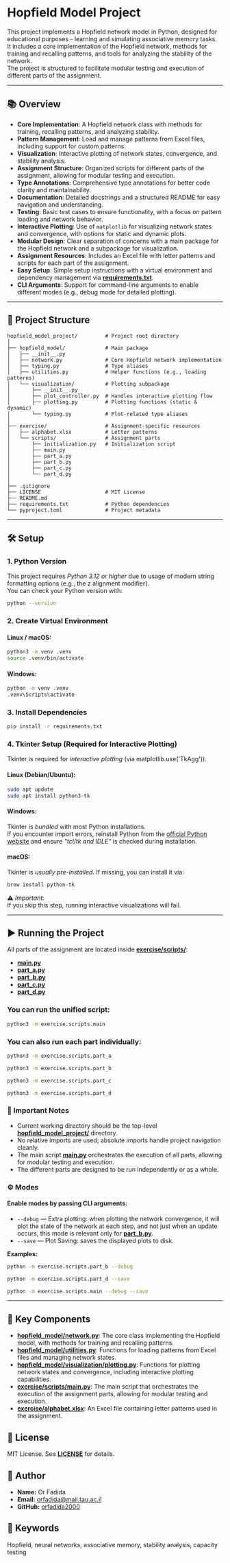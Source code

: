 # Hopfield Model Project

This project implements a Hopfield network model in Python, designed for educational purposes - learning and simulating
associative memory tasks.  
It includes a core implementation of the Hopfield network, methods for training and recalling patterns, and tools for
analyzing the stability of the network.  
The project is structured to facilitate modular testing and execution of different parts of
the assignment.

---

## 📚 Overview

- **Core Implementation**: A Hopfield network class with methods for training, recalling patterns, and analyzing
  stability.
- **Pattern Management**: Load and manage patterns from Excel files, including support for custom patterns.
- **Visualization**: Interactive plotting of network states, convergence, and stability analysis.
- **Assignment Structure**: Organized scripts for different parts of the assignment, allowing for modular testing and
  execution.
- **Type Annotations**: Comprehensive type annotations for better code clarity and maintainability.
- **Documentation**: Detailed docstrings and a structured README for easy navigation and understanding.
- **Testing**: Basic test cases to ensure functionality, with a focus on pattern loading and network behavior.
- **Interactive Plotting**: Use of `matplotlib` for visualizing network states and convergence, with options for static
  and dynamic plots.
- **Modular Design**: Clear separation of concerns with a main package for the Hopfield network and a subpackage for
  visualization.
- **Assignment Resources**: Includes an Excel file with letter patterns and scripts for each part of the assignment.
- **Easy Setup**: Simple setup instructions with a virtual environment and dependency management
  via **[requirements.txt](requirements.txt)**.
- **CLI Arguments**: Support for command-line arguments to enable different modes (e.g., debug mode for detailed
  plotting).

---

## 📁 Project Structure

```
hopfield_model_project/         # Project root directory
│
├── hopfield_model/             # Main package
│   ├── __init__.py
│   ├── network.py              # Core Hopfield network implementation
│   ├── typing.py               # Type aliases
│   ├── utilities.py            # Helper functions (e.g., loading patterns)
│   └── visualization/          # Plotting subpackage
│       ├── __init__.py
│       ├── plot_controller.py  # Handles interactive plotting flow
│       ├── plotting.py         # Plotting functions (static & dynamic)
│       └── typing.py           # Plot-related type aliases
│
├── exercise/                   # Assignment-specific resources
│   ├── alphabet.xlsx           # Letter patterns
│   └── scripts/                # Assignment parts
│       ├── initialization.py   # Initialization script
│       ├── main.py
│       ├── part_a.py
│       ├── part_b.py
│       ├── part_c.py
│       └── part_d.py
│
├── .gitignore
├── LICENSE                     # MIT License
├── README.md   
├── requirements.txt            # Python dependencies
└── pyproject.toml              # Project metadata
```

---

## 🛠 Setup

### 1. Python Version

This project requires *Python 3.12 or higher* due to usage of modern string formatting options (e.g., the z alignment
modifier).  
You can check your Python version with:

```bash
python --version
```

### 2. Create Virtual Environment

#### Linux / macOS:

```bash
python3 -m venv .venv
source .venv/bin/activate
```

#### Windows:

```bash
python -m venv .venv
.venv\Scripts\activate
```

### 3. Install Dependencies

```bash
pip install -r requirements.txt
```

### 4. Tkinter Setup (Required for Interactive Plotting)

Tkinter is required for *interactive plotting* (via matplotlib.use('TkAgg')).

#### Linux (Debian/Ubuntu):

```bash
sudo apt update
sudo apt install python3-tk
```

#### Windows:

Tkinter is *bundled* with most Python installations.  
If you encounter import errors, reinstall Python from
the [official Python website](https://www.python.org/downloads/windows/) and ensure *"tcl/tk and IDLE"* is checked
during installation.

#### macOS:

Tkinter is *usually pre-installed*. If missing, you can install it via:

```bash
brew install python-tk
```

⚠ *Important:*  
If you skip this step, running interactive visualizations will fail.


---

## ▶ Running the Project

All parts of the assignment are located inside **[exercise/scripts/](exercise/scripts)**:

- **[main.py](exercise/scripts/main.py)**
- **[part_a.py](exercise/scripts/part_a.py)**
- **[part_b.py](exercise/scripts/part_b.py)**
- **[part_c.py](exercise/scripts/part_c.py)**
- **[part_d.py](exercise/scripts/part_d.py)**

### You can run the unified script:

```bash
python3 -m exercise.scripts.main
```

### You can also run each part individually:

```bash
python3 -m exercise.scripts.part_a
```

```bash
python3 -m exercise.scripts.part_b
```

```bash
python3 -m exercise.scripts.part_c
```

```bash
python3 -m exercise.scripts.part_d
```

### 📝 Important Notes

- Current working directory should be the top-level **[hopfield_model_project/](.)** directory.
- No relative imports are used; absolute imports handle project navigation cleanly.
- The main script **[main.py](exercise/scripts/main.py)** orchestrates the execution of all parts, allowing for modular
  testing and execution.
- The different parts are designed to be run independently or as a whole.

### ⚙ Modes

#### Enable modes by passing CLI arguments:

- `--debug` — Extra plotting: when plotting the network convergence, it will plot the state of the network at each step,
  and not just when an update occurs, this mode is relevant only for **[part_b.py](exercise/scripts/part_b.py)**.
- `--save` — Plot Saving: saves the displayed plots to disk.

**Examples:**

```bash
python -m exercise.scripts.part_b --debug
```

```bash
python -m exercise.scripts.part_d --save
```

```bash
python -m exercise.scripts.main --debug --save
```

---

## 📌 Key Components

- **[hopfield_model/network.py](hopfield_model/network.py)**: The core class implementing the Hopfield model, with
  methods for training and recalling patterns.
- **[hopfield_model/utilities.py](hopfield_model/utilities.py)**: Functions for loading patterns from Excel files and
  managing network states.
- **[hopfield_model/visualization/plotting.py](hopfield_model/visualization/plotting.py)**: Functions for plotting
  network states and convergence, including interactive plotting capabilities.
- **[exercise/scripts/main.py](exercise/scripts/main.py)**: The main script that orchestrates the execution of the
  assignment parts, allowing for modular testing and execution.
- **[exercise/alphabet.xlsx](exercise/alphabet.xlsx)**: An Excel file containing letter patterns used in the
  assignment.

## 📄 License

MIT License.
See **[LICENSE](LICENSE)** for details.

## 👤 Author

- **Name:** Or Fadida
- **Email:** [orfadida@mail.tau.ac.il](mailto:orfadida@mail.tau.ac.il)
- **GitHub:** [orfadida2000](https://github.com/orfadida2000)

## 🔑 Keywords

Hopfield, neural networks, associative memory, stability analysis, capacity testing
